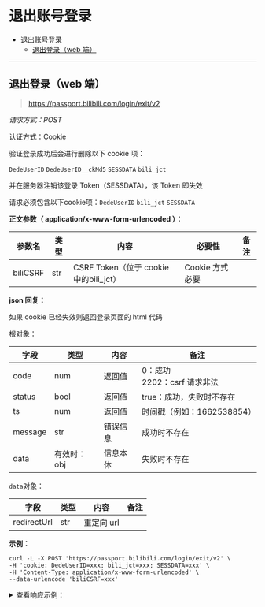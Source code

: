 # 退出账号登录

- [退出账号登录](#退出账号登录)
  - [退出登录（web 端）](#退出登录web-端)

---

## 退出登录（web 端）

> https://passport.bilibili.com/login/exit/v2

_请求方式：POST_

认证方式：Cookie

验证登录成功后会进行删除以下 cookie 项：

`DedeUserID` `DedeUserID__ckMd5` `SESSDATA` `bili_jct`

并在服务器注销该登录 Token（SESSDATA），该 Token 即失效

请求必须包含以下cookie项：`DedeUserID` `bili_jct` `SESSDATA`

**正文参数（ application/x-www-form-urlencoded ）：**

| 参数名      | 类型  | 内容                              | 必要性         | 备注                              |
|----------|-----|---------------------------------|-------------|---------------------------------|
| biliCSRF | str | CSRF Token（位于 cookie中的bili_jct） | Cookie 方式必要 |                                 |

**json 回复：**

如果 cookie 已经失效则返回登录页面的 html 代码

根对象：

| 字段      | 类型      | 内容   | 备注                        |
|---------|---------|------|---------------------------|
| code    | num     | 返回值  | 0：成功 <br />2202：csrf 请求非法 |
| status  | bool    | 返回值  | true：成功，失败时不存在            |
| ts      | num     | 返回值  | 时间戳（例如：1662538854）        |
| message | str     | 错误信息 | 成功时不存在                    |
| data    | 有效时：obj | 信息本体 | 失败时不存在                    |

`data`对象：

| 字段          | 类型  | 内容      | 备注  |
|-------------|-----|---------|-----|
| redirectUrl | str | 重定向 url |     |

**示例：**

```shell
curl -L -X POST 'https://passport.bilibili.com/login/exit/v2' \
-H 'cookie: DedeUserID=xxx; bili_jct=xxx; SESSDATA=xxx' \
-H 'Content-Type: application/x-www-form-urlencoded' \
--data-urlencode 'biliCSRF=xxx'
```

<details>
<summary>查看响应示例：</summary>

```json
{
  "code": 0,
  "status": true,
  "ts": 1662538176,
  "data": {
    "redirectUrl": "https://passport.biligame.com/crossDomain?DedeUserID=当前用户UID&DedeUserID__ckMd5=&SESSDATA=&bili_jct=&gourl=javascript%3Ahistory.go%28-1%29"
  }
}
```
</details>
